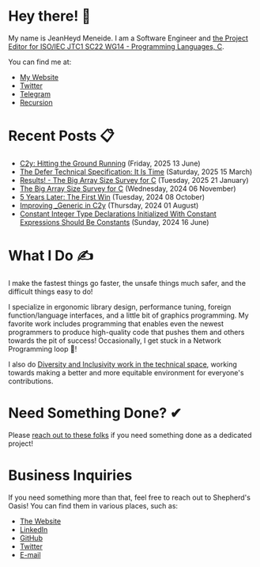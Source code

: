 # Hey there! 🎉

My name is JeanHeyd Meneide. I am a Software Engineer and [the Project Editor for ISO/IEC JTC1 SC22 WG14 - Programming Languages, C](http://www.open-std.org/jtc1/sc22/wg14/www/contacts).

You can find me at:

- [My Website](https://thephd.dev)
- [Twitter](https://twitter.com/__phantomderp)
- [Telegram](https://t.me/thephantomderp)
- [Recursion](https://github.com/ThePhD)
<!-- Gone! - [LinkedIn](https://www.linkedin.com/in/thephd)-->




# Recent Posts 📋

<!-- BLOG-POST-LIST:START -->
- [C2y: Hitting the Ground Running](https://thephd.dev/c2y-hitting-the-ground-running) (Friday, 2025 13 June)
- [The Defer Technical Specification: It Is Time](https://thephd.dev/c2y-the-defer-technical-specification-its-time-go-go-go) (Saturday, 2025 15 March)
- [Results! - The Big Array Size Survey for C](https://thephd.dev/the-big-array-size-survey-for-c-results) (Tuesday, 2025 21 January)
- [The Big Array Size Survey for C](https://thephd.dev/the-big-array-size-survey-for-c) (Wednesday, 2024 06 November)
- [5 Years Later: The First Win](https://thephd.dev/5-years-later-the-first-big-unicode-win-omg-yay) (Tuesday, 2024 08 October)
- [Improving _Generic in C2y](https://thephd.dev/improving-_generic-in-c2y) (Thursday, 2024 01 August)
- [Constant Integer Type Declarations Initialized With Constant Expressions Should Be Constants](https://thephd.dev/constant-integers-are-actually-constant-wow-finally-someones-writing-the-goddamn-paper-%F0%9F%99%84) (Sunday, 2024 16 June)

<!-- BLOG-POST-LIST:END -->




# What I Do ✍

I make the fastest things go faster, the unsafe things much safer, and the difficult things easy to do!

I specialize in ergonomic library design, performance tuning, foreign function/language interfaces, and a little bit of graphics programming. My favorite work includes programming that enables even the newest programmers to produce high-quality code that pushes them and others towards the pit of success! Occasionally, I get stuck in a Network Programming loop 💫!

I also do [Diversity and Inclusivity work in the technical space](https://www.youtube.com/watch?v=vaLKm9FE8oo), working towards making a better and more equitable environment for everyone's contributions.




# Need Something Done? ✔

Please [reach out to these folks](https://soasis.org/contact/opensource/) if you need something done as a dedicated project!




# Business Inquiries

If you need something more than that, feel free to reach out to Shepherd's Oasis! You can find them in various places, such as:

- [The Website](https://soasis.org)
- [LinkedIn](https://www.linkedin.com/company/shepherdsoasis/)
- [GitHub](https://github.com/soasis)
- [Twitter](https://twitter.com/ShepherdsOasis)
- [E-mail](mailto:inquiries@soasis.org)
